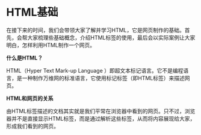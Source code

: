 # HTML基础

在接下来的时间，我们会带领大家了解并学习HTML，它是网页制作的基础。首先，会帮大家梳理些基础概念，介绍HTML标签的使用，最后会以实际案例让大家明白，怎样利用HTML制作一个网页。

**什么是HTML？**

HTML（Hyper Text Mark-up Language ）即超文本标记语言。它不是编程语言，是一种制作万维网的标准语言，它使用标记标签（即HTML标签）来描述网页。

**HTML和网页的关系**

由HTML标签描述的文档其实就是我们平常在浏览器中看到的网页。只不过，浏览器并不是直接显示HTML标签，而是通过解析这些标签，从而将内容展现给大家，形成我们看到的网页。




